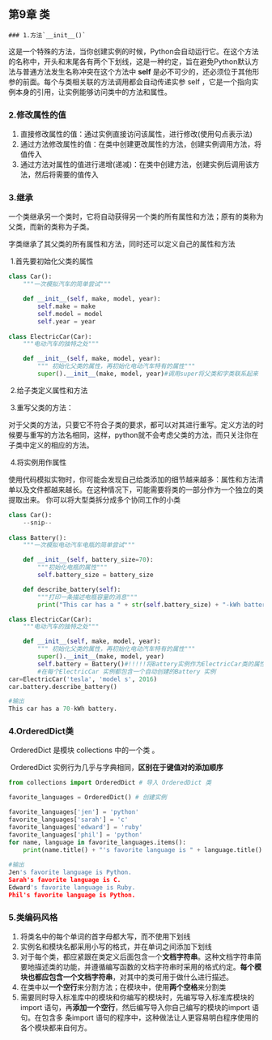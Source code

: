 ## 第9章 类

	### 1.方法`__init__()`

​	这是一个特殊的方法，当你创建实例的时候，Python会自动运行它。在这个方法的名称中，开头和末尾各有两个下划线，这是一种约定，旨在避免Python默认方法与普通方法发生名称冲突
​	在这个方法中 **self** 是必不可少的，还必须位于其他形参的前面。每个与类相关联的方法调用都会自动传递实参 self ，它是一个指向实例本身的引用，让实例能够访问类中的方法和属性。

### 2.修改属性的值

1. 直接修改属性的值：通过实例直接访问该属性，进行修改(使用句点表示法)
2. 通过方法修改属性的值：在类中创建更改属性的方法，创建实例调用方法，将值传入
3. 通过方法对属性的值进行递增(递减)：在类中创建方法，创建实例后调用该方法，然后将需要的值传入

### 3.继承

​	一个类继承另一个类时，它将自动获得另一个类的所有属性和方法；原有的类称为父类，而新的类称为子类。

字类继承了其父类的所有属性和方法，同时还可以定义自己的属性和方法

​	1.首先要初始化父类的属性

```python
class Car():
    """一次模拟汽车的简单尝试"""

    def __init__(self, make, model, year):
        self.make = make
        self.model = model
        self.year = year
        
class ElectricCar(Car):
    """电动汽车的独特之处"""

    def __init__(self, make, model, year):
        """ 初始化父类的属性，再初始化电动汽车特有的属性"""
        super().__init__(make, model, year)#调用super将父类和字类联系起来
```

​	2.给子类定义属性和方法

​	3.重写父类的方法：

​		对于父类的方法，只要它不符合子类的要求，都可以对其进行重写。定义方法的时候要与重写的方法名相同，这样，python就不会考虑父类的方法，而只关注你在子类中定义的相应的方法。

​	4.将实例用作属性

​		使用代码模拟实物时，你可能会发现自己给类添加的细节越来越多：属性和方法清单以及文件都越来越长。在这种情况下，可能需要将类的一部分作为一个独立的类提取出来。 你可以将大型类拆分成多个协同工作的小类

```python
class Car():
    --snip--
    
class Battery():
    """一次模拟电动汽车电瓶的简单尝试"""

    def __init__(self, battery_size=70):
        """初始化电瓶的属性"""
        self.battery_size = battery_size

    def describe_battery(self):
        """打印一条描述电瓶容量的消息"""
        print("This car has a " + str(self.battery_size) + "-kWh battery.")

class ElectricCar(Car):
    """电动汽车的独特之处"""

    def __init__(self, make, model, year):
        """ 初始化父类的属性，再初始化电动汽车特有的属性"""
        super().__init__(make, model, year)
        self.battery = Battery()#!!!!!将Battery实例作为ElectricCar类的属性
        #在每个ElectricCar 实例都包含一个自动创建的Battery 实例
car=ElectricCar('tesla', 'model s', 2016)
car.battery.describe_battery()

#输出
This car has a 70-kWh battery.
```



### 4.OrderedDict类

​	OrderedDict 是模块 collections 中的一个类 。

​	OrderedDict 实例行为几乎与字典相同，**区别在于键值对的添加顺序**

```python
from collections import OrderedDict # 导入 OrderedDict 类

favorite_languages = OrderedDict() # 创建实例

favorite_languages['jen'] = 'python'  
favorite_languages['sarah'] = 'c'  
favorite_languages['edward'] = 'ruby'  
favorite_languages['phil'] = 'python' 
for name, language in favorite_languages.items():      
    print(name.title() + "'s favorite language is " + language.title() + ".")
   
#输出
Jen's favorite language is Python. 
Sarah's favorite language is C. 
Edward's favorite language is Ruby. 
Phil's favorite language is Python.
```



### 5.类编码风格

1. 将类名中的每个单词的首字母都大写，而不使用下划线
2. 实例名和模块名都采用小写的格式，并在单词之间添加下划线
3. 对于每个类，都应紧跟在类定义后面包含一个**文档字符串**。这种文档字符串简要地描述类的功能，并遵循编写函数的文档字符串时采用的格式约定。**每个模块也都应包含一个文档字符串**，对其中的类可用于做什么进行描述。
4. 在类中以**一个空行**来分割方法；在模块中，使用**两个空格**来分割类
5. 需要同时导入标准库中的模块和你编写的模块时，先编写导入标准库模块的import 语句，再**添加一个空行**，然后编写导入你自己编写的模块的import 语句。在包含多 条import 语句的程序中，这种做法让人更容易明白程序使用的各个模块都来自何方。 